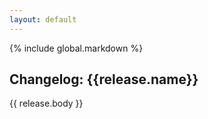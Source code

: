 ```yaml
---
layout: default
---
```


{% include global.markdown %}

## Changelog: {{release.name}}
<!-- This is auto-populated from the Github repo! -->
{{ release.body }}
